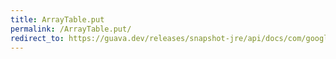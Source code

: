 ```yaml
---
title: ArrayTable.put
permalink: /ArrayTable.put/
redirect_to: https://guava.dev/releases/snapshot-jre/api/docs/com/google/common/collect/ArrayTable.html#put-R-C-V-
---
```

